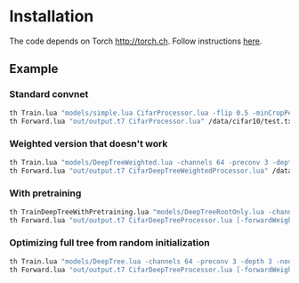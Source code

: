 # Installation

The code depends on Torch http://torch.ch. Follow instructions [here](http://torch.ch/docs/getting-started.html).

## Example

### Standard convnet
```bash
th Train.lua "models/simple.lua CifarProcessor.lua -flip 0.5 -minCropPercent 0.8" /data/cifar10/trainval.txt out/output.t7 -val /data/cifar10/test.txt -valSize -1 -valEvery 1 -batchSize 128 -epochSize -1 -epochs 100 -learningRate 0.01 -LRDropEvery 30 -LRDropFactor 5
th Forward.lua "out/output.t7 CifarProcessor.lua" /data/cifar10/test.txt -batchSize 128
```

### Weighted version that doesn't work
```bash
th Train.lua "models/DeepTreeWeighted.lua -channels 64 -preconv 3 -depth 3 -nodedepth 1 -pool 3,5 CifarDeepTreeWeightedProcessor.lua -flip 0.5 -minCropPercent 0.8" /data/cifar10/trainval.txt out/output.t7 -val /data/cifar10/test.txt -valSize -1 -valEvery 1 -batchSize 128 -epochSize -1 -epochs 100 -learningRate 0.01 -LRDropEvery 30 -LRDropFactor 5
th Forward.lua "out/output.t7 CifarDeepTreeWeightedProcessor.lua" /data/cifar10/test.txt -batchSize 128
```

### With pretraining
```bash
th TrainDeepTreeWithPretraining.lua "models/DeepTreeRootOnly.lua -channels 64 -preconv 3 -depth 3 -nodedepth 1 -pool 3,5 CifarDeepTreeProcessor.lua -flip 0.5 -minCropPercent 0.8 [-greedy]" /data/cifar10/trainval.txt out/output.t7 -val /data/cifar10/test.txt -valSize -1 -valEvery 1 -batchSize 160 -epochSize -1 -pretrainEpochs 20 -epochs 100 -learningRate 0.01 -LRDropEvery 30 -LRDropFactor 5
th Forward.lua "out/output.t7 CifarDeepTreeProcessor.lua [-forwardWeighted]" /data/cifar10/test.txt -batchSize 128
```

### Optimizing full tree from random initialization
```bash
th Train.lua "models/DeepTree.lua -channels 64 -preconv 3 -depth 3 -nodedepth 1 -pool 3,5 CifarDeepTreeProcessor.lua -flip 0.5 -minCropPercent 0.8 [-greedy]" /data/cifar10/trainval.txt out/output.t7 -val /data/cifar10/test.txt -valSize -1 -valEvery 1 -batchSize 160 -epochSize -1 -pretrainEpochs 20 -epochs 100 -learningRate 0.01 -LRDropEvery 30 -LRDropFactor 5
th Forward.lua "out/output.t7 CifarDeepTreeProcessor.lua [-forwardWeighted]" /data/cifar10/test.txt -batchSize 128
```
